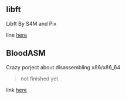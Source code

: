 ## libft

Libft By S4M and Pix

line [here](https://github.com/420verfl0w/libft)

## BloodASM

Crazy porject about disassembling x86/x86_64

> not finished yet

link [here](https://github.com/420verfl0w/BloodASM)
